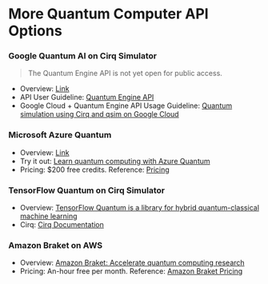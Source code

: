 # More Quantum Computer API Options
### Google Quantum AI on Cirq Simulator

> The Quantum Engine API is not yet open for public access.

* Overview: [Link](https://quantumai.google)
* API User Guideline: [Quantum Engine API](https://quantumai.google/cirq/google/engine)
* Google Cloud + Quantum Engine API Usage Guideline: [Quantum simulation using Cirq and qsim on Google Cloud](https://cloud.google.com/architecture/quantum-simulation-on-google-cloud-with-cirq-qsim)

### Microsoft Azure Quantum

* Overview: [Link](https://quantum.microsoft.com/?ef_id=_k_Cj0KCQjwqdqvBhCPARIsANrmZhNitWi1s8Xfkh5nG5Kn14VwQuPlC2iuZyGV1Q2QcAlmvwonAbHbFl4aAnJdEALw_wcB_k_&OCID=AIDcmme9zx2qiz_SEM__k_Cj0KCQjwqdqvBhCPARIsANrmZhNitWi1s8Xfkh5nG5Kn14VwQuPlC2iuZyGV1Q2QcAlmvwonAbHbFl4aAnJdEALw_wcB_k_&gad_source=1&gclid=Cj0KCQjwqdqvBhCPARIsANrmZhNitWi1s8Xfkh5nG5Kn14VwQuPlC2iuZyGV1Q2QcAlmvwonAbHbFl4aAnJdEALw_wcB)
* Try it out: [Learn quantum computing with Azure Quantum](https://quantum.microsoft.com/en-us/experience/quantum-coding)
* Pricing: $200 free credits. Reference: [Pricing](https://azure.microsoft.com/free/)

### TensorFlow Quantum on Cirq Simulator

* Overview: [TensorFlow Quantum is a library for hybrid quantum-classical machine learning](https://www.tensorflow.org/quantum)
* Cirq: [Cirq Documentation](https://github.com/quantumlib/Cirq)

### Amazon Braket on AWS

* Overview: [Amazon Braket: Accelerate quantum computing research](https://aws.amazon.com/braket/?nc1=h_ls)
* Pricing: An-hour free per month. Reference: [Amazon Braket Pricing](https://aws.amazon.com/braket/pricing/?loc=ft#AWS_Free_Tier)